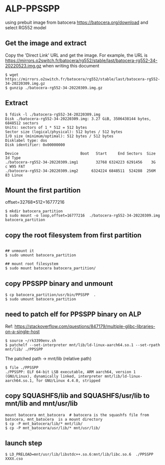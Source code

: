 # ALP-PPSSPP

using prebuit image from batocera https://batocera.org/download and select RG552 model

## Get the image and extract 
Copy the 'Direct Link' URL and get the image.
For example, the URL is https://mirrors.o2switch.fr/batocera/rg552/stable/last/batocera-rg552-34-20220523.img.gz when writing this document
```
$ wget https://mirrors.o2switch.fr/batocera/rg552/stable/last/batocera-rg552-34-20220309.img.gz
$ gunzip ./batocera-rg552-34-20220309.img.gz
```
 
## Extract
```
$ fdisk -l ./batocera-rg552-34-20220309.img 
Disk ./batocera-rg552-34-20220309.img: 3.27 GiB, 3506438144 bytes, 6848512 sectors
Units: sectors of 1 * 512 = 512 bytes
Sector size (logical/physical): 512 bytes / 512 bytes
I/O size (minimum/optimal): 512 bytes / 512 bytes
Disklabel type: dos
Disk identifier: 0x00000000
 
Device                            Boot   Start     End Sectors  Size Id Type
./batocera-rg552-34-20220309.img1        32768 6324223 6291456    3G  c W95 FAT
./batocera-rg552-34-20220309.img2      6324224 6848511  524288  256M 83 Linux
```
## Mount the first partition
offset=32768*512=16777216
```
$ mkdir batocera_partition
$ sudo mount -o loop,offset=16777216  ./batocera-rg552-34-20220309.img batocera_partition
```

## copy the root filesystem from first partition
```$ cp batocera_partition/boot/batocera .

## unmount it
$ sudo umount batocera_partition
 
## mount root filesystem
$ sudo mount batocera batocera_partition/
```
 
## copy PPSSPP binary and unmount
```
$ cp batocera_partition/usr/bin/PPSSPP  .
$ sudo umount batocera_partition 
```

## need to patch elf for PPSSPP binary on ALP
Ref: https://stackoverflow.com/questions/847179/multiple-glibc-libraries-on-a-single-host
```
$ source ~/rk3399env.sh
$ patchelf --set-interpreter mnt/lib/ld-linux-aarch64.so.1 --set-rpath mnt/lib/ ./PPSSPP
```
The patched path → mnt/lib (relative path)
```
$ file ./PPSSPP
./PPSSPP: ELF 64-bit LSB executable, ARM aarch64, version 1 (GNU/Linux), dynamically linked, interpreter mnt/lib/ld-linux-aarch64.so.1, for GNU/Linux 4.4.0, stripped
```

## copy SQUASHFS/lib and SQUASHFS/usr/lib to mnt/lib and mnt/usr/lib
```
mount batocera mnt_batocera  # batocera is the squashfs file from batocera, mnt_batocera  is a mount directory
$ cp -P mnt_batocera/lib/* mnt/lib/
$ cp -P mnt_batocera/usr/lib/* mnt/usr/lib/ 
```

## launch step
```$ LD_PRELOAD=mnt/usr/lib/libstdc++.so.6:mnt/lib/libc.so.6  ./PPSSPP XXXX.cso```
